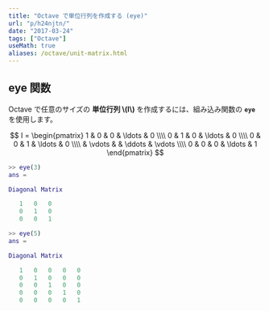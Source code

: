 ```yaml
---
title: "Octave で単位行列を作成する (eye)"
url: "p/h24njtn/"
date: "2017-03-24"
tags: ["Octave"]
useMath: true
aliases: /octave/unit-matrix.html
---
```


eye 関数
----

Octave で任意のサイズの __単位行列 \\(I\\)__ を作成するには、組み込み関数の __`eye`__ を使用します。

$$
  I = \begin{pmatrix}
    1 & 0 & 0 & \ldots & 0 \\\\
    0 & 1 & 0 & \ldots & 0 \\\\
    0 & 0 & 1 & \ldots & 0 \\\\
      & \vdots &  & \ddots & \vdots \\\\
    0 & 0 & 0 & \ldots & 1
  \end{pmatrix}
$$

```matlab
>> eye(3)
ans =

Diagonal Matrix

   1   0   0
   0   1   0
   0   0   1

>> eye(5)
ans =

Diagonal Matrix

   1   0   0   0   0
   0   1   0   0   0
   0   0   1   0   0
   0   0   0   1   0
   0   0   0   0   1
```

